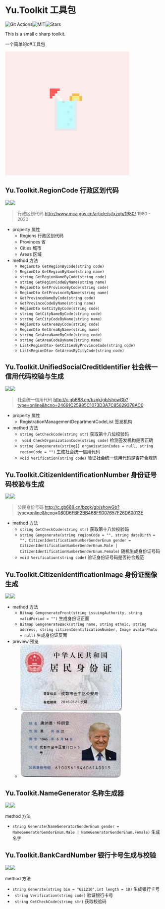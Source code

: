 
# Yu.Toolkit 工具包

 ![Git Actions](https://img.shields.io/github/workflow/status/LINYISONGER/Yu.Toolkit/.NET%20Core?style=for-the-badge)![MIT](https://img.shields.io/github/license/linyisonger/Yu.Toolkit?style=for-the-badge)![Stars](https://img.shields.io/github/stars/linyisonger/Yu.Toolkit?style=for-the-badge)

 This is a small c sharp toolkit.

 一个简单的c#工具包

 ![](juice.png)


## Yu.Toolkit.RegionCode 行政区划代码

 ![](https://img.shields.io/nuget/v/Yu.Toolkit.RegionCode?style=for-the-badge)![](https://img.shields.io/nuget/dt/Yu.Toolkit.RegionCode?style=for-the-badge)

> 行政区划代码 http://www.mca.gov.cn/article/sj/xzqh/1980/   1980 - 2020

- property 属性
  - Regions 行政区划代码
  - Provinces 省
  - Cities 城市
  - Areas 区域
- method 方法
  - ```RegionDto GetRegionByCode(string code)```
  - ```RegionDto GetRegionByName(string name)``` 
  - ```string GetRegionNameByCode(string code)``` 
  - ```string GetRegionCodeByName(string name)  ```
  - ```RegionDto GetProvinceByCode(string code) ``` 
  - ```RegionDto GetProvinceByName(string name)``` 
  - ```GetProvinceNameByCode(string code) ```
  - ```GetProvinceCodeByName(string name)``` 
  - ```RegionDto GetCityByCode(string code)``` 
  - ```string GetCityNameByCode(string code)``` 
  - ```string GetCityCodeByName(string name)``` 
  - ```RegionDto GetAreaByCode(string code)``` 
  - ```RegionDto GetAreaByName(string name)  ``` 
  - ```string GetAreaNameByCode(string code)``` 
  - ```string GetAreaCodeByName(string name)``` 
  - ```List<RegionDto> GetCitiesByProvinceCode(string code)``` 
  - ```List<RegionDto> GetAreasByCityCode(string code)``` 

## Yu.Toolkit.UnifiedSocialCreditIdentifier 社会统一信用代码校验与生成

 ![](https://img.shields.io/nuget/v/Yu.Toolkit.UnifiedSocialCreditIdentifier?style=for-the-badge)![](https://img.shields.io/nuget/dt/Yu.Toolkit.UnifiedSocialCreditIdentifier?style=for-the-badge)

> 社会统一信用代码 http://c.gb688.cn/bzgk/gb/showGb?type=online&hcno=24691C25985C1073D3A7C85629378AC0

* property 属性
  * RegistrationManagementDepartmentCodeList 签发机构
* method 方法
  * ```string GetCheckCode(string str)``` 获取第十八位校验码
  * ``` void CheckOrganizationCode(string code)``` 检测签发机构是否正确
  * ```string Gengenerate(string[] organizationCodes = null, string regionCode = "")``` 生成社会统一信用代码
  * ```void Verification(string code)``` 验证社会统一信用代码是否符合规范

## Yu.Toolkit.CitizenIdentificationNumber 身份证号码校验与生成

 ![](https://img.shields.io/nuget/v/Yu.Toolkit.CitizenIdentificationNumber?style=for-the-badge)![](https://img.shields.io/nuget/dt/Yu.Toolkit.CitizenIdentificationNumber?style=for-the-badge)

> 公民身份号码  http://c.gb688.cn/bzgk/gb/showGb?type=online&hcno=080D6FBF2BB468F9007657F26D60013E

* method 方法
  * ```string GetCheckCode(string str)``` 获取第十八位校验码
  * ```string Gengenerate(string regionCode = "", string dateBirth = "", CitizenIdentificationNumberGenderEnum gender = CitizenIdentificationNumberGenderEnum.Male | CitizenIdentificationNumberGenderEnum.Female)``` 随机生成身份证号码
  * ```void Verification(string code)``` 验证身份证号码是否符合规范 

## Yu.Toolkit.CitizenIdentificationImage 身份证图像生成

 ![](https://img.shields.io/nuget/v/Yu.Toolkit.CitizenIdentificationImage?style=for-the-badge)![](https://img.shields.io/nuget/dt/Yu.Toolkit.CitizenIdentificationImage?style=for-the-badge)

* method 方法
  * ```Bitmap GengenerateFront(string issuingAuthority, string validPeriod = "")``` 生成身份证正面
  * ```Bitmap GengenerateBack(string name, string ethnic, string address, string citizenIdentificationNumber, Image avatarPhoto = null)``` 生成身份证反面
* preview 预览
  * ![](preview/身份证正面生成预览.png)
  * ![](preview/身份证反面生成预览.png)



## Yu.Toolkit.NameGenerator  名称生成器

 ![](https://img.shields.io/nuget/v/Yu.Toolkit.NameGenerator?style=for-the-badge)![](https://img.shields.io/nuget/dt/Yu.Toolkit.NameGenerator?style=for-the-badge)

method 方法

* ```string Generate(NameGeneratorGenderEnum gender = NameGeneratorGenderEnum.Male | NameGeneratorGenderEnum.Female)``` 生成名字 



## Yu.Toolkit.BankCardNumber  银行卡号生成与校验

 ![](https://img.shields.io/nuget/v/Yu.Toolkit.BankCardNumber?style=for-the-badge)![](https://img.shields.io/nuget/dt/Yu.Toolkit.BankCardNumber?style=for-the-badge)

method 方法

* ```string Generate(string bin = "621210",int length = 18)``` 生成银行卡号
* ``` string Verification(string code)``` 验证银行卡号
* ``` string GetCheckCode(string str)``` 获取校验码

